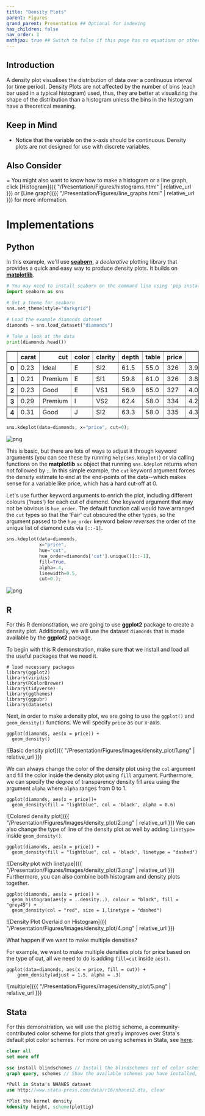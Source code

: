 ```yaml
---
title: "Density Plots"
parent: Figures
grand_parent: Presentation ## Optional for indexing
has_children: false
nav_order: 1
mathjax: true ## Switch to false if this page has no equations or other math rendering.
---
```


## Introduction

A density plot visualises the distribution of data over a continuous interval (or time period). Density Plots are not affected by the number of bins (each bar used in a typical histogram) used, thus, they are better at visualizing the shape of the distribution than a histogram unless the bins in the histogram have a theoretical meaning.

## Keep in Mind

- Notice that the variable on the x-axis should be continuous. Density plots are not designed for use with discrete variables.

## Also Consider

= You might also want to know how to make a histogram or a line graph, click [Histogram]({{ "/Presentation/Figures/histograms.html" | relative_url }}) or [Line graph]({{ "/Presentation/Figures/line_graphs.html" | relative_url }}) for more information.


# Implementations

## Python

In this example, we'll use [**seaborn**](https://seaborn.pydata.org/index.html), a *declarative* plotting library that provides a quick and easy way to produce density plots. It builds on [**matplotlib**](https://matplotlib.org/).

```python
# You may need to install seaborn on the command line using 'pip install seaborn' or 'conda install seaborn'
import seaborn as sns

# Set a theme for seaborn
sns.set_theme(style="darkgrid")

# Load the example diamonds dataset
diamonds = sns.load_dataset("diamonds")

# Take a look at the data
print(diamonds.head())
```

<div>
<table border="1" class="dataframe">
  <thead>
    <tr style="text-align: right;">
      <th></th>
      <th>carat</th>
      <th>cut</th>
      <th>color</th>
      <th>clarity</th>
      <th>depth</th>
      <th>table</th>
      <th>price</th>
      <th>x</th>
      <th>y</th>
      <th>z</th>
    </tr>
  </thead>
  <tbody>
    <tr>
      <th>0</th>
      <td>0.23</td>
      <td>Ideal</td>
      <td>E</td>
      <td>SI2</td>
      <td>61.5</td>
      <td>55.0</td>
      <td>326</td>
      <td>3.95</td>
      <td>3.98</td>
      <td>2.43</td>
    </tr>
    <tr>
      <th>1</th>
      <td>0.21</td>
      <td>Premium</td>
      <td>E</td>
      <td>SI1</td>
      <td>59.8</td>
      <td>61.0</td>
      <td>326</td>
      <td>3.89</td>
      <td>3.84</td>
      <td>2.31</td>
    </tr>
    <tr>
      <th>2</th>
      <td>0.23</td>
      <td>Good</td>
      <td>E</td>
      <td>VS1</td>
      <td>56.9</td>
      <td>65.0</td>
      <td>327</td>
      <td>4.05</td>
      <td>4.07</td>
      <td>2.31</td>
    </tr>
    <tr>
      <th>3</th>
      <td>0.29</td>
      <td>Premium</td>
      <td>I</td>
      <td>VS2</td>
      <td>62.4</td>
      <td>58.0</td>
      <td>334</td>
      <td>4.20</td>
      <td>4.23</td>
      <td>2.63</td>
    </tr>
    <tr>
      <th>4</th>
      <td>0.31</td>
      <td>Good</td>
      <td>J</td>
      <td>SI2</td>
      <td>63.3</td>
      <td>58.0</td>
      <td>335</td>
      <td>4.34</td>
      <td>4.35</td>
      <td>2.75</td>
    </tr>
  </tbody>
</table>
</div>

```python
sns.kdeplot(data=diamonds, x="price", cut=0);
```

![png](https://github.com/LOST-STATS/LOST-STATS.github.io/raw/master/Presentation/Figures/Images/density_plot/py_density_plot_1.png)

This is basic, but there are lots of ways to adjust it through keyword arguments (you can see these by running `help(sns.kdeplot)`) or via calling functions on the **matplotlib** `ax` object that running `sns.kdeplot` returns when not followed by `;`. In this simple example, the `cut` keyword argument forces the density estimate to end at the end-points of the data--which makes sense for a variable like price, which has a hard cut-off at 0.

Let's use further keyword arguments to enrich the plot, including different colours ('hues') for each cut of diamond. One keyword argument that may not be obvious is `hue_order`. The default function call would have arranged the `cut` types so that the 'Fair' cut obscured the other types, so the argument passed to the `hue_order` keyword below *reverses* the order of the unique list of diamond cuts via `[::-1]`.

```python
sns.kdeplot(data=diamonds,
            x="price",
            hue="cut",
            hue_order=diamonds['cut'].unique()[::-1],
            fill=True,
            alpha=.4,
            linewidth=0.5,
            cut=0.);
```

![png](https://github.com/LOST-STATS/LOST-STATS.github.io/raw/master/Presentation/Figures/Images/density_plot/py_density_plot_2.png)


## R

For this R demonstration, we are going to use **ggplot2** package to create a density plot. Additionally, we will use the dataset `diamonds` that is made available by the **ggplot2** package.

To begin with this R demonstration, make sure that we install and load all the useful packages that we need it.

```r?example=density
# load necessary packages
library(ggplot2)
library(viridis)
library(RColorBrewer)
library(tidyverse)
library(ggthemes)
library(ggpubr)
library(datasets)
```

Next, in order to make a density plot, we are going to use the `ggplot()` and `geom_density()` functions. We will specify `price` as our x-axis.

```r?example=density
ggplot(diamonds, aes(x = price)) +
  geom_density()
```
![Basic density plot]({{ "/Presentation/Figures/Images/density_plot/1.png" | relative_url }})

We can always change the color of the density plot using the `col` argument and fill the color inside the density plot using `fill` argument. Furthermore, we can specify the degree of transparency density fill area using the argument `alpha` where `alpha` ranges from 0 to 1.

```r?example=density
ggplot(diamonds, aes(x = price))+
  geom_density(fill = "lightblue", col = 'black', alpha = 0.6)
```

![Colored density plot]({{ "/Presentation/Figures/Images/density_plot/2.png" | relative_url }})
We can also change the type of line of the density plot as well by adding `linetype=` inside `geom_density()`.

```r?example=density
ggplot(diamonds, aes(x = price)) +
  geom_density(fill = "lightblue", col = 'black', linetype = "dashed")
```

![Density plot with linetype]({{ "/Presentation/Figures/Images/density_plot/3.png" | relative_url }})
Furthermore, you can also combine both histogram and density plots together.

```r?example=density
ggplot(diamonds, aes(x = price)) +
  geom_histogram(aes(y = ..density..), colour = "black", fill = "grey45") +
  geom_density(col = "red", size = 1,linetype = "dashed")
```
![Density Plot Overlaid on Histogram]({{ "/Presentation/Figures/Images/density_plot/4.png" | relative_url }})

What happen if we want to make multiple densities?

For example, we want to make multiple densities plots for price based on the type of cut, all we need to do is adding `fill=cut` inside `aes()`.

```r?example=density
ggplot(data=diamonds, aes(x = price, fill = cut)) +
    geom_density(adjust = 1.5, alpha = .3)
```

![multiple]({{ "/Presentation/Figures/Images/density_plot/5.png" | relative_url }})

## Stata

For this demonstration, we will use the plottig scheme, a community-contributed color scheme for plots that greatly improves over Stata's default plot color schemes. For more on using schemes in Stata, see [here](https://blog.stata.com/2018/10/02/scheming-your-way-to-your-favorite-graph-style/).

```stata
clear all
set more off

ssc install blindschemes // Install the blindschemes set of color schemes, which includes plottig
graph query, schemes // Show the available schemes you have installed, to confirm plottig was installed

*Pull in Stata's NHANES dataset
use http://www.stata-press.com/data/r16/nhanes2.dta, clear

*Plot the kernel density
kdensity height, scheme(plottig)
```